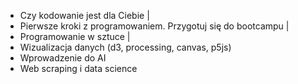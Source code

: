 * Czy kodowanie jest dla Ciebie | 
* Pierwsze kroki z programowaniem. Przygotuj się do bootcampu | 
* Programowanie w sztuce | 
* Wizualizacja danych (d3, processing, canvas, p5js)
* Wprowadzenie do AI
* Web scraping i data science


